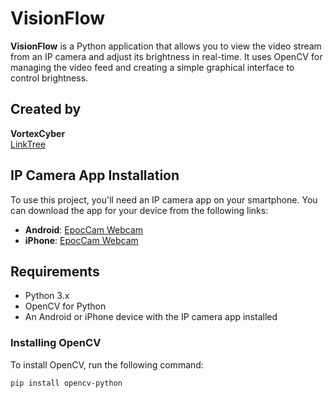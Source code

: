 # VisionFlow

**VisionFlow** is a Python application that allows you to view the video stream 
from an IP camera and adjust its brightness in real-time. 
It uses OpenCV for managing the video feed and creating a simple graphical interface to control brightness.

## Created by
**VortexCyber**  
[LinkTree](http://linktr.ee/vortex_)

## IP Camera App Installation

To use this project, you'll need an IP camera app on your smartphone. You can download the app for your device from the following links:

- **Android**: [EpocCam Webcam](https://play.google.com/store/apps/details?id=com.pas.webcam)
- **iPhone**: [EpocCam Webcam](https://apps.apple.com/us/app/epoccam-webcam/id1534160801)

## Requirements

- Python 3.x
- OpenCV for Python
- An Android or iPhone device with the IP camera app installed

### Installing OpenCV

To install OpenCV, run the following command:

```bash
pip install opencv-python
